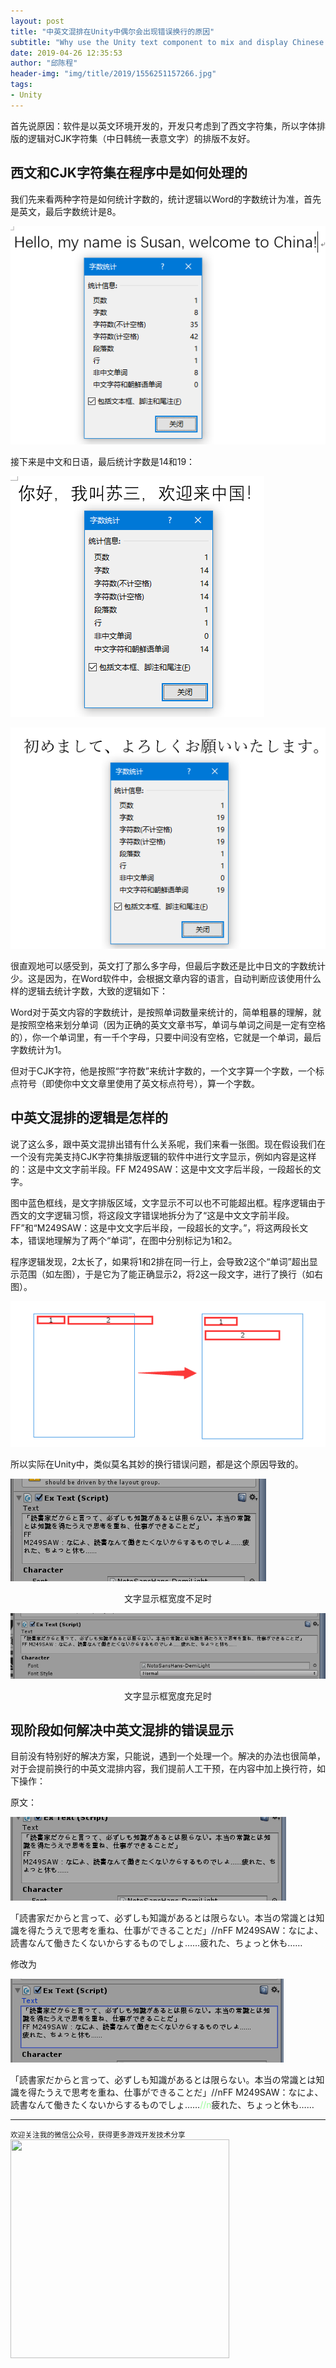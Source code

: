 ```yaml
---
layout: post
title: "中英文混排在Unity中偶尔会出现错误换行的原因"
subtitle: "Why use the Unity text component to mix and display Chinese and English may be wrong"
date: 2019-04-26 12:35:53
author: "邱陈程"
header-img: "img/title/2019/1556251157266.jpg"
tags:
- Unity
---
```



首先说原因：软件是以英文环境开发的，开发只考虑到了西文字符集，所以字体排版的逻辑对CJK字符集（中日韩统一表意文字）的排版不友好。

## 西文和CJK字符集在程序中是如何处理的

我们先来看两种字符是如何统计字数的，统计逻辑以Word的字数统计为准，首先是英文，最后字数统计是8。

![1556249597987](/img/inpost/201904/1556249597987.png)

接下来是中文和日语，最后统计字数是14和19：

![1556249739545](/img/inpost/201904/1556249739545.png)

![1556249979261](/img/inpost/201904/1556249979261.png)

很直观地可以感受到，英文打了那么多字母，但最后字数还是比中日文的字数统计少。这是因为，在Word软件中，会根据文章内容的语言，自动判断应该使用什么样的逻辑去统计字数，大致的逻辑如下：

Word对于英文内容的字数统计，是按照单词数量来统计的，简单粗暴的理解，就是按照空格来划分单词（因为正确的英文文章书写，单词与单词之间是一定有空格的），你一个单词里，有一千个字母，只要中间没有空格，它就是一个单词，最后字数统计为1。

但对于CJK字符，他是按照“字符数”来统计字数的，一个文字算一个字数，一个标点符号（即使你中文文章里使用了英文标点符号），算一个字数。

## 中英文混排的逻辑是怎样的

说了这么多，跟中英文混排出错有什么关系呢，我们来看一张图。现在假设我们在一个没有完美支持CJK字符集排版逻辑的软件中进行文字显示，例如内容是这样的：这是中文文字前半段。FF M249SAW：这是中文文字后半段，一段超长的文字。

图中蓝色框线，是文字排版区域，文字显示不可以也不可能超出框。程序逻辑由于西文的文字逻辑习惯，将这段文字错误地拆分为了“这是中文文字前半段。FF”和“M249SAW：这是中文文字后半段，一段超长的文字。”，将这两段长文本，错误地理解为了两个“单词”，在图中分别标记为1和2。

程序逻辑发现，2太长了，如果将1和2排在同一行上，会导致2这个“单词”超出显示范围（如左图），于是它为了能正确显示2，将2这一段文字，进行了换行（如右图）。

![1556251157266](/img/inpost/201904/1556251157266.png)

所以实际在Unity中，类似莫名其妙的换行错误问题，都是这个原因导致的。

![1556251899835](/img/inpost/201904/1556251899835.png)

<center>文字显示框宽度不足时</center>

![1556251917800](/img/inpost/201904/1556251917800.png)

<center>文字显示框宽度充足时</center>

## 现阶段如何解决中英文混排的错误显示

目前没有特别好的解决方案，只能说，遇到一个处理一个。解决的办法也很简单，对于会提前换行的中英文混排内容，我们提前人工干预，在内容中加上换行符，如下操作：

原文：

![1556252413327](/img/inpost/201904/1556252413327.png)

「読書家だからと言って、必ずしも知識があるとは限らない。本当の常識とは知識を得たうえで思考を重ね、仕事ができることだ」//nFF M249SAW：なによ、読書なんて働きたくないからするものでしょ……疲れた、ちょっと休も……

修改为

![1556252434641](/img/inpost/201904/1556252434641.png)

「読書家だからと言って、必ずしも知識があるとは限らない。本当の常識とは知識を得たうえで思考を重ね、仕事ができることだ」//nFF M249SAW：なによ、読書なんて働きたくないからするものでしょ……<font color=PaleGreen>//n</font>疲れた、ちょっと休も……
 
--------
<small class="img-hint">欢迎关注我的微信公众号，获得更多游戏开发技术分享</small>
<img src="https://pinkuburu.github.io/img/qrcode.jpg" width="350" height="350"/>